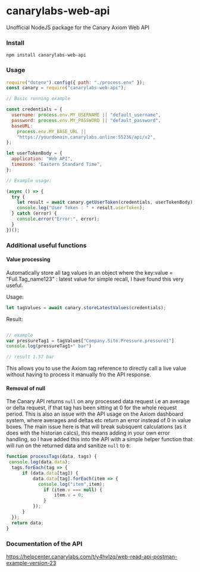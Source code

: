 # canarylabs-web-api
Unofficial NodeJS package for the Canary Axiom Web API

### Install

`npm install canarylabs-web-api`

### Usage


```javascript
require("dotenv").config({ path: "./process.env" });
const canary = require("canarylabs-web-api");

// Basic running example

const credentials = {
  username: process.env.MY_USERNAME || "default_username",
  password: process.env.MY_PASSWORD || "default_password",
  baseURL:
    process.env.MY_BASE_URL ||
    "https://yourdomain.canarylabs.online:55236/api/v2",
};

let userTokenBody = {
  application: "Web API",
  timezone: "Eastern Standard Time",
};

// Example usage:

(async () => {
  try {
    let result = await canary.getUserToken(credentials, userTokenBody);
    console.log("User Token : " + result.userToken);
  } catch (error) {
    console.error("Error:", error);
  }
})();

```

### Additional useful functions

#### Value processing

Automatically store all tag values in an object where the key:value = "Full.Tag_name123" : latest value for simple recall, I have found this very useful.

Usage:

```javascript
let tagValues = await canary.storeLatestValues(credentials);
```

Result:

```javascript

// example
var pressureTag1 = tagValues["Company.Site.Pressure.pressure1"]
console.log(pressureTag1+" bar")

// result 1.57 bar
```

This allows you to use the Axiom tag reference to directly call a live value without having to process it manually fro the API response.

#### Removal of null

The Canary API returns `null` on any processed data request i.e an average or delta request, if that tag has been sitting at 0 for the whole request period. This is also an issue with the API usage on the Axiom dashboard system, where averages and deltas etc return an error instead of 0 in value boxes. The main issue here is that will break subsquent calculations (as it does with the historian calcs), this means adding in your own error handling, so I have added this into the API with a simple helper function that will run on the returned data and sanitize `null` to `0`:

```javascript
function processTags(data, tags) {
 console.log(data.data);
  tags.forEach(tag => {
      if (data.data[tag]) {
          data.data[tag].forEach(item => {
            console.log("item",item);
              if (item.v === null) {
                  item.v = 0;
              }
          });
      }
  });
  return data;
}
```

### Documentation of the API

https://helpcenter.canarylabs.com/t/y4hvlzq/web-read-api-postman-example-version-23